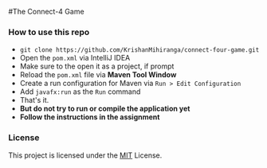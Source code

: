 #The Connect-4 Game

### How to use this repo
* `git clone https://github.com/KrishanMihiranga/connect-four-game.git`
* Open the `pom.xml` via IntelliJ IDEA
* Make sure to the open it as a project, if prompt
* Reload the `pom.xml` file via **Maven Tool Window**
* Create a run configuration for Maven via `Run > Edit Configuration`
* Add `javafx:run` as the `Run` command
* That's it. 
* **But do not try to run or compile the application yet**
* **Follow the instructions in the assignment**

### License
This project is licensed under the [MIT](LICENSE.txt) License.
